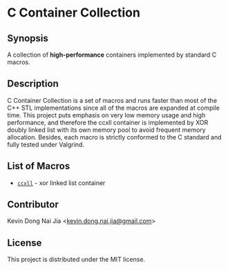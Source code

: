 # C Container Collection

## Synopsis

A collection of **high-performance** containers implemented by standard C macros.

## Description

C Container Collection is a set of macros and runs faster than most of the C++ STL implementations since all of the macros are expanded at compile time. This project puts emphasis on very low memory usage and high performance, and therefore the ccxll container is implemented by XOR doubly linked list with its own memory pool to avoid frequent memory allocation. Besides, each macro is strictly conformed to the C standard and fully tested under Valgrind.

## List of Macros

* [`ccxll`](http://people.cs.nctu.edu.tw/~dongnj/C-Container-Collection/doc/macros-list.html) - xor linked list container

## Contributor

Kevin Dong Nai Jia <<kevin.dong.nai.jia@gmail.com>>

## License

This project is distributed under the MIT license.
